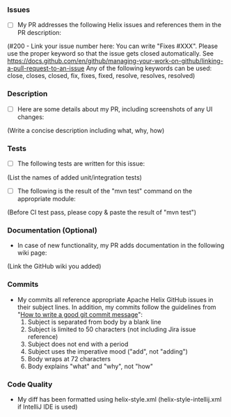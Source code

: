 ### Issues

- [ ] My PR addresses the following Helix issues and references them in the PR description:

(#200 - Link your issue number here: You can write "Fixes #XXX". Please use the proper keyword so that the issue gets closed automatically. See https://docs.github.com/en/github/managing-your-work-on-github/linking-a-pull-request-to-an-issue
Any of the following keywords can be used: close, closes, closed, fix, fixes, fixed, resolve, resolves, resolved)

### Description

- [ ] Here are some details about my PR, including screenshots of any UI changes:

(Write a concise description including what, why, how)

### Tests

- [ ] The following tests are written for this issue:

(List the names of added unit/integration tests)

- [ ] The following is the result of the "mvn test" command on the appropriate module:

(Before CI test pass, please copy & paste the result of "mvn test")

### Documentation (Optional)

- In case of new functionality, my PR adds documentation in the following wiki page:

(Link the GitHub wiki you added)

### Commits

- My commits all reference appropriate Apache Helix GitHub issues in their subject lines. In addition, my commits follow the guidelines from "[How to write a good git commit message](http://chris.beams.io/posts/git-commit/)":
  1. Subject is separated from body by a blank line
  1. Subject is limited to 50 characters (not including Jira issue reference)
  1. Subject does not end with a period
  1. Subject uses the imperative mood ("add", not "adding")
  1. Body wraps at 72 characters
  1. Body explains "what" and "why", not "how"

### Code Quality

- My diff has been formatted using helix-style.xml 
(helix-style-intellij.xml if IntelliJ IDE is used)
